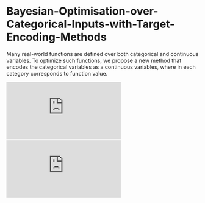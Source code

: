 # Bayesian-Optimisation-over-Categorical-Inputs-with-Target-Encoding-Methods
Many real-world functions are defined over both categorical and continuous variables. To optimize such functions, we propose a new method that encodes the categorical variables as a continuous variables, where in each category corresponds to function value.

![avatar](https://github.com/WholeG/Bayesian-Optimisation-over-Categorical-Inputs-with-Target-Encoding-Methods/pics/mlp_hartmann.pdf )
![avatar](https://github.com/WholeG/Bayesian-Optimisation-over-Categorical-Inputs-with-Target-Encoding-Methods/blob/main/pics/mlp_hartmann.pdf)
